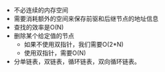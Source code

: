 - 不必连续的内存空间
- 需要消耗额外的空间来保存前驱和后继节点的地址信息
- 查找的效率是O(N)
- 删除某个给定值的节点
  - 如果不使用双指针，我们需要O(2*N)
  - 使用双指针，需要O(N)
- 分单链表，双链表，循环链表，双向循环链表。